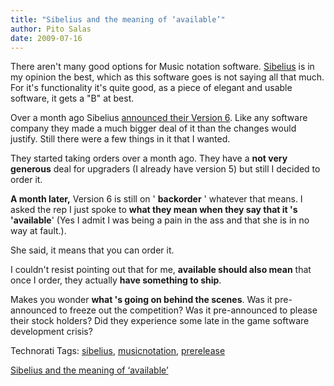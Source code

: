 ```yaml
---
title: "Sibelius and the meaning of ‘available’"
author: Pito Salas
date: 2009-07-16
---
```




There aren't many good options for Music notation software.
[Sibelius](<http://www.sibelius.com/home/index_flash.html>) is in my opinion
the best, which as this software goes is not saying all that much. For it's
functionality it's quite good, as a piece of elegant and usable software, it
gets a "B" at best.

Over a month ago Sibelius [announced their Version
6](<http://www.sibelius.com/products/sibelius/6/index.html>). Like any
software company they made a much bigger deal of it than the changes would
justify. Still there were a few things in it that I wanted.

They started taking orders over a month ago. They have a **not very generous**
deal for upgraders (I already have version 5) but still I decided to order it.

**A month later,** Version 6 is still on ' **backorder** ' whatever that
means. I asked the rep I just spoke to **what they mean when they say that it
's 'available**' (Yes I admit I was being a pain in the ass and that she is in
no way at fault.).

She said, it means that you can order it.

I couldn't resist pointing out that for me, **available should also mean**
that once I order, they actually **have something to ship**.

Makes you wonder **what 's going on behind the scenes**. Was it pre-announced
to freeze out the competition? Was it pre-announced to please their stock
holders? Did they experience some late in the game software development
crisis?

Technorati Tags: [sibelius](<http://technorati.com/tag/sibelius>),
[musicnotation](<http://technorati.com/tag/musicnotation>),
[prerelease](<http://technorati.com/tag/prerelease>)


[Sibelius and the meaning of ‘available’](None)
